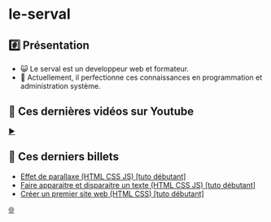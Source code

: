 # le-serval

## #️⃣ Présentation

- 😺 Le serval est un developpeur web et formateur.
- 📌 Actuellement, il perfectionne ces connaissances en programmation et administration système.

## 🎦 Ces dernières vidéos sur Youtube

<!-- YOUTUBE:START -->
<!-- YOUTUBE:END -->

[▶️](https://www.youtube.com/@le-wiki-du-serval)

## 📝 Ces derniers billets

<!-- BLOG-POST-LIST:START -->
- [Effet de parallaxe &lpar;HTML CSS JS&rpar; [tuto débutant]](https://www.youtube.com/watch?v=IR50hGqkZhA)
- [Faire apparaitre et disparaitre un texte &lpar;HTML CSS JS&rpar; [tuto débutant]](https://www.youtube.com/watch?v=w95sFmNZkEA)
- [Créer un premier site web &lpar;HTML CSS&rpar; [tuto débutant]](https://www.youtube.com/watch?v=fPizzKwahr4)
<!-- BLOG-POST-LIST:END -->

[🌐](https://wiki.serval-informatique.fr/)
